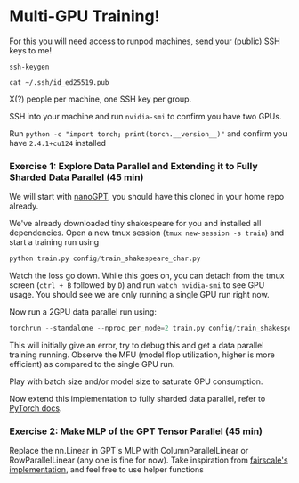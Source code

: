 # Multi-GPU Training!

For this you will need access to runpod machines, send your (public) SSH keys to me!

`ssh-keygen`

`cat ~/.ssh/id_ed25519.pub`

X(?) people per machine, one SSH key per group.

SSH into your machine and run `nvidia-smi` to confirm you have two GPUs.

Run `python -c "import torch; print(torch.__version__)"` and confirm you have `2.4.1+cu124` installed


### Exercise 1: Explore Data Parallel and Extending it to Fully Sharded Data Parallel (45 min)

We will start with [nanoGPT](https://github.com/karpathy/nanoGPT), you should have this cloned in your home repo already.

We've already downloaded tiny shakespeare for you and installed all dependencies. Open a new tmux session (`tmux new-session -s train`) and start a training run using

```python
python train.py config/train_shakespeare_char.py
```

Watch the loss go down. While this goes on, you can detach from the tmux screen (`ctrl + B` followed by `D`) and run `watch nvidia-smi` to see GPU usage. You should see we are only running a single GPU run right now. 

Now run a 2GPU data parallel run using:

```python
torchrun --standalone --nproc_per_node=2 train.py config/train_shakespeare_char.py
```

This will initially give an error, try to debug this and get a data parallel training running. Observe the MFU (model flop utilization, higher is more efficient) as compared to the single GPU run.

Play with batch size and/or model size to saturate GPU consumption. 

Now extend this implementation to fully sharded data parallel, refer to [PyTorch docs](https://docs.pytorch.org/tutorials/intermediate/FSDP_tutorial.html).


### Exercise 2: Make MLP of the GPT Tensor Parallel (45 min)

Replace the nn.Linear in GPT's MLP with ColumnParallelLinear or RowParallelLinear (any one is fine for now). Take inspiration from [fairscale's implementation](https://github.com/facebookresearch/fairscale/blob/main/fairscale/nn/model_parallel/layers.py ), and feel free to use helper functions
